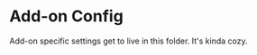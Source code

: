 
Add-on Config
==========================

Add-on specific settings get to live in this folder. It's kinda cozy.
